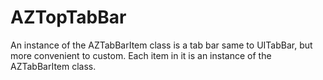 AZTopTabBar
===========

An instance of the AZTabBarItem class is a tab bar same to UITabBar, but more convenient to custom. Each item in it is an instance of the AZTabBarItem class. 
